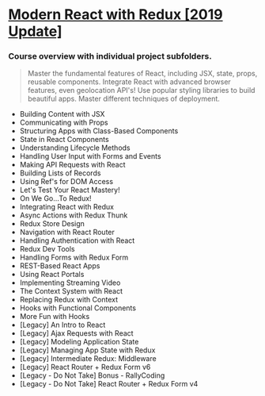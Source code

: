 
# [Modern React with Redux [2019 Update]](https://www.udemy.com/react-redux/) 

### Course overview with individual project subfolders.

>Master the fundamental features of React, including JSX, state, props, reusable components. Integrate React with advanced browser features, even geolocation API's! Use popular styling libraries to build beautiful apps. Master different techniques of deployment. 

- Building Content with JSX
- Communicating with Props
- Structuring Apps with Class-Based Components
- State in React Components
- Understanding Lifecycle Methods
- Handling User Input with Forms and Events
- Making API Requests with React
- Building Lists of Records
- Using Ref's for DOM Access
- Let's Test Your React Mastery!
- On We Go...To Redux!
- Integrating React with Redux
- Async Actions with Redux Thunk
- Redux Store Design
- Navigation with React Router
- Handling Authentication with React
- Redux Dev Tools
- Handling Forms with Redux Form
- REST-Based React Apps
- Using React Portals
- Implementing Streaming Video
- The Context System with React
- Replacing Redux with Context
- Hooks with Functional Components
- More Fun with Hooks
- [Legacy] An Intro to React
- [Legacy] Ajax Requests with React
- [Legacy] Modeling Application State
- [Legacy] Managing App State with Redux
- [Legacy] Intermediate Redux: Middleware
- [Legacy] React Router + Redux Form v6
- [Legacy - Do Not Take] Bonus - RallyCoding
- [Legacy - Do Not Take] React Router + Redux Form v4
